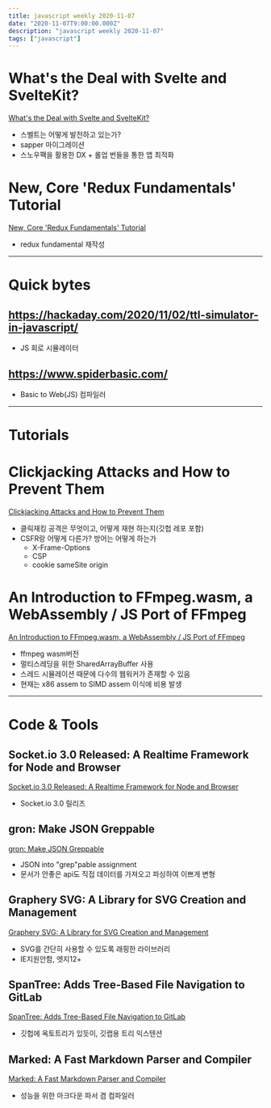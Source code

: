 ```yaml
---
title: javascript weekly 2020-11-07
date: "2020-11-07T9:00:00.000Z"
description: "javascript weekly 2020-11-07"
tags: ["javascript"]
---
```


# What's the Deal with Svelte and SvelteKit?
<a href="https://svelte.dev/blog/whats-the-deal-with-sveltekit" target="_blank">What's the Deal with Svelte and SvelteKit?</a>
- 스벨트는 어떻게 발전하고 있는가?
- sapper 마이그레이션
- 스노우팩을 활용한 DX + 롤업 번들을 통한 앱 최적화

# New, Core 'Redux Fundamentals' Tutorial
<a href="https://redux.js.org/tutorials/fundamentals/part-1-overview" target="_blank">New, Core 'Redux Fundamentals' Tutorial</a>
- redux fundamental 재작성

<hr>

# Quick bytes

## https://hackaday.com/2020/11/02/ttl-simulator-in-javascript/
- JS 회로 시뮬레이터

## https://www.spiderbasic.com/
- Basic to Web(JS) 컴파일러

<hr>

# Tutorials

# Clickjacking Attacks and How to Prevent Them
<a href="https://auth0.com/blog/preventing-clickjacking-attacks/" target="_blank">Clickjacking Attacks and How to Prevent Them</a>
- 클릭재킹 공격은 무엇이고, 어떻게 재현 하는지(깃헙 레포 포함)
- CSFR랑 어떻게 다른가? 방어는 어떻게 하는가
	- X-Frame-Options
	- CSP
	- cookie sameSite origin

# An Introduction to FFmpeg.wasm, a WebAssembly / JS Port of FFmpeg
<a href="https://jeromewu.github.io/ffmpeg-wasm-a-pure-webassembly-javascript-port-of-ffmpeg/" target="_blank">An Introduction to FFmpeg.wasm, a WebAssembly / JS Port of FFmpeg</a>
- ffmpeg wasm버전
- 멀티스레딩을 위한 SharedArrayBuffer 사용
- 스레드 시뮬레이션 때문에 다수의 웹워커가 존재할 수 있음
- 현재는 x86 assem to SIMD assem 이식에 비용 발생

<hr>

# Code & Tools

## Socket.io 3.0 Released: A Realtime Framework for Node and Browser
<a href="https://github.com/socketio/socket.io/releases/tag/3.0.0" target="_blank">Socket.io 3.0 Released: A Realtime Framework for Node and Browser</a>
- Socket.io 3.0 릴리즈

## gron: Make JSON Greppable
<a href="https://github.com/tomnomnom/gron" target="_blank">gron: Make JSON Greppable</a>
- JSON into "grep"pable assignment
- 문서가 안좋은 api도 직접 데이터를 가져오고 파싱하여 이쁘게 변형

## Graphery SVG: A Library for SVG Creation and Management
<a href="https://www.graphery.org/svg/" target="_blank">Graphery SVG: A Library for SVG Creation and Management</a>
- SVG를 간단히 사용할 수 있도록 래핑한 라이브러리
- IE지원안함, 엣지12+

## SpanTree: Adds Tree-Based File Navigation to GitLab
<a href="https://github.com/tavyandy97/span-tree" target="_blank">SpanTree: Adds Tree-Based File Navigation to GitLab</a>
- 깃헙에 옥토트리가 있듯이, 깃랩용 트리 익스텐션

## Marked: A Fast Markdown Parser and Compiler
<a href="https://github.com/markedjs/marked" target="_blank">Marked: A Fast Markdown Parser and Compiler</a>
- 성능을 위한 마크다운 파서 겸 컴파일러
